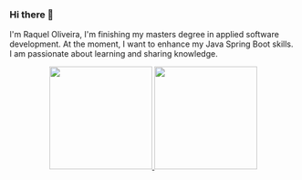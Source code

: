 ### Hi there 👋

I'm Raquel Oliveira, I'm finishing my masters degree in applied software development. At the moment, I want to enhance my Java Spring Boot skills. I am passionate about learning and sharing knowledge. 

<div align="center">
  <a href="https://github.com/RaquelOliveira">
    <img height="180em" src="https://github-readme-stats.vercel.app/api?username=RaquelOliveira&show_icons=true&theme=dracula&include_all_commits=true&count_private=true"/>
    <img height="180em" src="https://github-readme-stats.vercel.app/api/top-langs/?username=RaquelOliveira&layout=compact&langs_count=8&theme=dracula"/>
</div>

<!--
**RaquelOliveira/RaquelOliveira** is a ✨ _special_ ✨ repository because its `README.md` (this file) appears on your GitHub profile.

Here are some ideas to get you started:

- 🔭 I’m currently working on ...
- 🌱 I’m currently learning ...
- 👯 I’m looking to collaborate on ...
- 🤔 I’m looking for help with ...
- 💬 Ask me about ...
- 📫 How to reach me: ...
- 😄 Pronouns: ...
- ⚡ Fun fact: ...
-->

